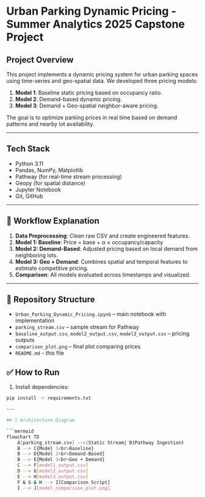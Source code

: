 # Urban Parking Dynamic Pricing - Summer Analytics 2025 Capstone Project

## Project Overview

This project implements a dynamic pricing system for urban parking spaces using time-series and geo-spatial data. We developed three pricing models:
1. **Model 1**: Baseline static pricing based on occupancy ratio.
2. **Model 2**: Demand-based dynamic pricing.
3. **Model 3**: Demand + Geo-spatial neighbor-aware pricing.

The goal is to optimize parking prices in real time based on demand patterns and nearby lot availability.

---

## Tech Stack

- Python 3.11
- Pandas, NumPy, Matplotlib
- Pathway (for real-time stream processing)
- Geopy (for spatial distance)
- Jupyter Notebook
- Git, GitHub

---

## 🔁 Workflow Explanation
1. **Data Preprocessing**: Clean raw CSV and create engineered features.
2. **Model 1: Baseline**: Price = base + α × occupancy/capacity
3. **Model 2: Demand-Based**: Adjusted pricing based on local demand from neighboring lots.
4. **Model 3: Geo + Demand**: Combines spatial and temporal features to estimate competitive pricing.
5. **Comparison**: All models evaluated across timestamps and visualized.

---

## 📁 Repository Structure
- `Urban_Parking_Dynamic_Pricing.ipynb` – main notebook with implementation
- `parking_stream.csv` – sample stream for Pathway
- `baseline_output.csv`, `model2_output.csv`, `model3_output.csv` – pricing outputs
- `comparison_plot.png` – final plot comparing prices
- `README.md` – this file

## ✅ How to Run
1. Install dependencies:
```bash
pip install -r requirements.txt

---

## 🧠 Architecture Diagram

```mermaid
flowchart TD
    A[parking_stream.csv] -->|Static Stream| B(Pathway Ingestion)
    B --> C{Model 1<br>Baseline}
    B --> D{Model 2<br>Demand-Based}
    B --> E{Model 3<br>Geo + Demand}
    C --> F[model1_output.csv]
    D --> G[model2_output.csv]
    E --> H[model3_output.csv]
    F & G & H --> I[Comparison Script]
    I --> J[model_comparison_plot.png]
